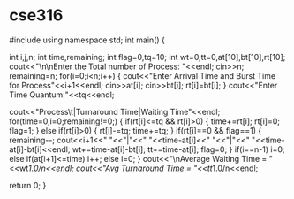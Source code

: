 # cse316
#include<iostream> 
using namespace std;
int main() 
{ 

  int i,j,n;
  int time,remaining;
  int flag=0,tq=10; 
  int wt=0,tt=0,at[10],bt[10],rt[10]; 
  cout<<"\n\nEnter the Total number of Process: "<<endl; 
  cin>>n; 
  remaining=n; 
  for(i=0;i<n;i++) 
  { 
    cout<<"Enter Arrival Time and Burst Time for Process"<<i+1<<endl; 
    cin>>at[i]; 
    cin>>bt[i]; 
    rt[i]=bt[i]; 
  } 
  cout<<"Enter Time Quantum:"<<tq<<endl; 
 
  cout<<"Process\t|Turnaround Time|Waiting Time"<<endl; 
  for(time=0,i=0;remaining!=0;) 
  { 
    if(rt[i]<=tq && rt[i]>0) 
    { 
      time+=rt[i]; 
      rt[i]=0; 
      flag=1; 
    } 
    else if(rt[i]>0) 
    { 
      rt[i]-=tq; 
      time+=tq; 
    } 
    if(rt[i]==0 && flag==1) 
    { 
      remaining--; 
	  cout<<i+1<<"     "<<"|"<<"     "<<time-at[i]<<"     "<<"|"<<"     "<<time-at[i]-bt[i]<<endl; 
      wt+=time-at[i]-bt[i]; 
      tt+=time-at[i]; 
      flag=0; 
    } 
    if(i==n-1) 
      i=0; 
    else if(at[i+1]<=time) 
      i++; 
    else 
      i=0; 
  } 
  cout<<"\nAverage Waiting Time = "<<wt*1.0/n<<endl; 
  cout<<"Avg Turnaround Time = "<<tt*1.0/n<<endl; 
 
  return 0; 
}
